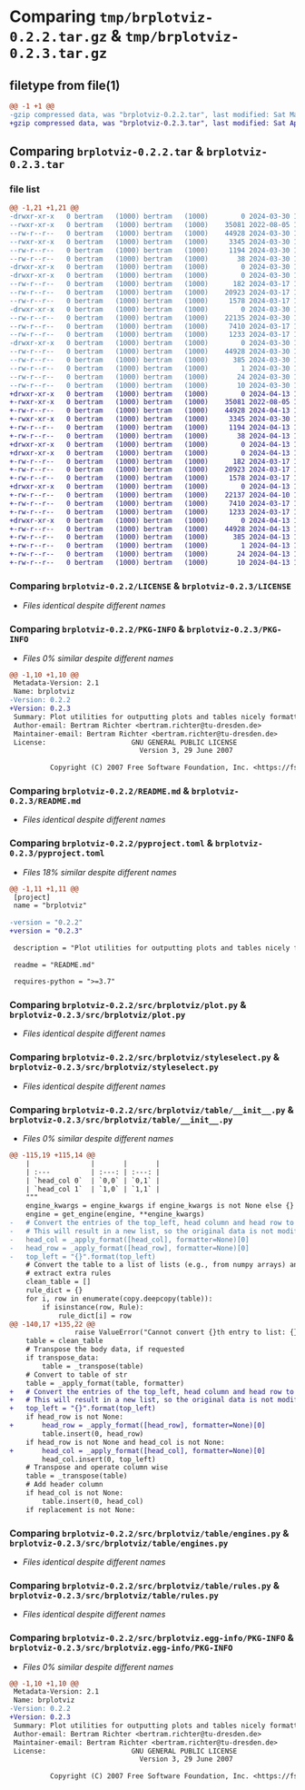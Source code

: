 # Comparing `tmp/brplotviz-0.2.2.tar.gz` & `tmp/brplotviz-0.2.3.tar.gz`

## filetype from file(1)

```diff
@@ -1 +1 @@
-gzip compressed data, was "brplotviz-0.2.2.tar", last modified: Sat Mar 30 13:44:51 2024, max compression
+gzip compressed data, was "brplotviz-0.2.3.tar", last modified: Sat Apr 13 11:40:54 2024, max compression
```

## Comparing `brplotviz-0.2.2.tar` & `brplotviz-0.2.3.tar`

### file list

```diff
@@ -1,21 +1,21 @@
-drwxr-xr-x   0 bertram   (1000) bertram   (1000)        0 2024-03-30 13:44:51.104656 brplotviz-0.2.2/
--rwxr-xr-x   0 bertram   (1000) bertram   (1000)    35081 2022-08-05 18:57:03.000000 brplotviz-0.2.2/LICENSE
--rw-r--r--   0 bertram   (1000) bertram   (1000)    44928 2024-03-30 13:44:51.104656 brplotviz-0.2.2/PKG-INFO
--rwxr-xr-x   0 bertram   (1000) bertram   (1000)     3345 2024-03-30 13:05:24.000000 brplotviz-0.2.2/README.md
--rw-r--r--   0 bertram   (1000) bertram   (1000)     1194 2024-03-30 13:26:54.000000 brplotviz-0.2.2/pyproject.toml
--rw-r--r--   0 bertram   (1000) bertram   (1000)       38 2024-03-30 13:44:51.104656 brplotviz-0.2.2/setup.cfg
-drwxr-xr-x   0 bertram   (1000) bertram   (1000)        0 2024-03-30 13:44:51.104656 brplotviz-0.2.2/src/
-drwxr-xr-x   0 bertram   (1000) bertram   (1000)        0 2024-03-30 13:44:51.104656 brplotviz-0.2.2/src/brplotviz/
--rw-r--r--   0 bertram   (1000) bertram   (1000)      182 2024-03-17 19:47:01.000000 brplotviz-0.2.2/src/brplotviz/__init__.py
--rw-r--r--   0 bertram   (1000) bertram   (1000)    20923 2024-03-17 19:47:01.000000 brplotviz-0.2.2/src/brplotviz/plot.py
--rw-r--r--   0 bertram   (1000) bertram   (1000)     1578 2024-03-17 19:47:01.000000 brplotviz-0.2.2/src/brplotviz/styleselect.py
-drwxr-xr-x   0 bertram   (1000) bertram   (1000)        0 2024-03-30 13:44:51.104656 brplotviz-0.2.2/src/brplotviz/table/
--rw-r--r--   0 bertram   (1000) bertram   (1000)    22135 2024-03-30 11:51:53.000000 brplotviz-0.2.2/src/brplotviz/table/__init__.py
--rw-r--r--   0 bertram   (1000) bertram   (1000)     7410 2024-03-17 19:47:01.000000 brplotviz-0.2.2/src/brplotviz/table/engines.py
--rw-r--r--   0 bertram   (1000) bertram   (1000)     1233 2024-03-17 19:47:01.000000 brplotviz-0.2.2/src/brplotviz/table/rules.py
-drwxr-xr-x   0 bertram   (1000) bertram   (1000)        0 2024-03-30 13:44:51.104656 brplotviz-0.2.2/src/brplotviz.egg-info/
--rw-r--r--   0 bertram   (1000) bertram   (1000)    44928 2024-03-30 13:44:51.000000 brplotviz-0.2.2/src/brplotviz.egg-info/PKG-INFO
--rw-r--r--   0 bertram   (1000) bertram   (1000)      385 2024-03-30 13:44:51.000000 brplotviz-0.2.2/src/brplotviz.egg-info/SOURCES.txt
--rw-r--r--   0 bertram   (1000) bertram   (1000)        1 2024-03-30 13:44:51.000000 brplotviz-0.2.2/src/brplotviz.egg-info/dependency_links.txt
--rw-r--r--   0 bertram   (1000) bertram   (1000)       24 2024-03-30 13:44:51.000000 brplotviz-0.2.2/src/brplotviz.egg-info/requires.txt
--rw-r--r--   0 bertram   (1000) bertram   (1000)       10 2024-03-30 13:44:51.000000 brplotviz-0.2.2/src/brplotviz.egg-info/top_level.txt
+drwxr-xr-x   0 bertram   (1000) bertram   (1000)        0 2024-04-13 11:40:54.279367 brplotviz-0.2.3/
+-rwxr-xr-x   0 bertram   (1000) bertram   (1000)    35081 2022-08-05 18:57:03.000000 brplotviz-0.2.3/LICENSE
+-rw-r--r--   0 bertram   (1000) bertram   (1000)    44928 2024-04-13 11:40:54.279367 brplotviz-0.2.3/PKG-INFO
+-rwxr-xr-x   0 bertram   (1000) bertram   (1000)     3345 2024-03-30 13:05:24.000000 brplotviz-0.2.3/README.md
+-rw-r--r--   0 bertram   (1000) bertram   (1000)     1194 2024-04-13 11:36:40.000000 brplotviz-0.2.3/pyproject.toml
+-rw-r--r--   0 bertram   (1000) bertram   (1000)       38 2024-04-13 11:40:54.279367 brplotviz-0.2.3/setup.cfg
+drwxr-xr-x   0 bertram   (1000) bertram   (1000)        0 2024-04-13 11:40:54.279367 brplotviz-0.2.3/src/
+drwxr-xr-x   0 bertram   (1000) bertram   (1000)        0 2024-04-13 11:40:54.279367 brplotviz-0.2.3/src/brplotviz/
+-rw-r--r--   0 bertram   (1000) bertram   (1000)      182 2024-03-17 19:47:01.000000 brplotviz-0.2.3/src/brplotviz/__init__.py
+-rw-r--r--   0 bertram   (1000) bertram   (1000)    20923 2024-03-17 19:47:01.000000 brplotviz-0.2.3/src/brplotviz/plot.py
+-rw-r--r--   0 bertram   (1000) bertram   (1000)     1578 2024-03-17 19:47:01.000000 brplotviz-0.2.3/src/brplotviz/styleselect.py
+drwxr-xr-x   0 bertram   (1000) bertram   (1000)        0 2024-04-13 11:40:54.279367 brplotviz-0.2.3/src/brplotviz/table/
+-rw-r--r--   0 bertram   (1000) bertram   (1000)    22137 2024-04-10 18:41:11.000000 brplotviz-0.2.3/src/brplotviz/table/__init__.py
+-rw-r--r--   0 bertram   (1000) bertram   (1000)     7410 2024-03-17 19:47:01.000000 brplotviz-0.2.3/src/brplotviz/table/engines.py
+-rw-r--r--   0 bertram   (1000) bertram   (1000)     1233 2024-03-17 19:47:01.000000 brplotviz-0.2.3/src/brplotviz/table/rules.py
+drwxr-xr-x   0 bertram   (1000) bertram   (1000)        0 2024-04-13 11:40:54.279367 brplotviz-0.2.3/src/brplotviz.egg-info/
+-rw-r--r--   0 bertram   (1000) bertram   (1000)    44928 2024-04-13 11:40:54.000000 brplotviz-0.2.3/src/brplotviz.egg-info/PKG-INFO
+-rw-r--r--   0 bertram   (1000) bertram   (1000)      385 2024-04-13 11:40:54.000000 brplotviz-0.2.3/src/brplotviz.egg-info/SOURCES.txt
+-rw-r--r--   0 bertram   (1000) bertram   (1000)        1 2024-04-13 11:40:54.000000 brplotviz-0.2.3/src/brplotviz.egg-info/dependency_links.txt
+-rw-r--r--   0 bertram   (1000) bertram   (1000)       24 2024-04-13 11:40:54.000000 brplotviz-0.2.3/src/brplotviz.egg-info/requires.txt
+-rw-r--r--   0 bertram   (1000) bertram   (1000)       10 2024-04-13 11:40:54.000000 brplotviz-0.2.3/src/brplotviz.egg-info/top_level.txt
```

### Comparing `brplotviz-0.2.2/LICENSE` & `brplotviz-0.2.3/LICENSE`

 * *Files identical despite different names*

### Comparing `brplotviz-0.2.2/PKG-INFO` & `brplotviz-0.2.3/PKG-INFO`

 * *Files 0% similar despite different names*

```diff
@@ -1,10 +1,10 @@
 Metadata-Version: 2.1
 Name: brplotviz
-Version: 0.2.2
+Version: 0.2.3
 Summary: Plot utilities for outputting plots and tables nicely formatted
 Author-email: Bertram Richter <bertram.richter@tu-dresden.de>
 Maintainer-email: Bertram Richter <bertram.richter@tu-dresden.de>
 License:                     GNU GENERAL PUBLIC LICENSE
                                Version 3, 29 June 2007
         
          Copyright (C) 2007 Free Software Foundation, Inc. <https://fsf.org/>
```

### Comparing `brplotviz-0.2.2/README.md` & `brplotviz-0.2.3/README.md`

 * *Files identical despite different names*

### Comparing `brplotviz-0.2.2/pyproject.toml` & `brplotviz-0.2.3/pyproject.toml`

 * *Files 18% similar despite different names*

```diff
@@ -1,11 +1,11 @@
 [project]
 name = "brplotviz"
 
-version = "0.2.2"
+version = "0.2.3"
 
 description = "Plot utilities for outputting plots and tables nicely formatted"
 
 readme = "README.md"
 
 requires-python = ">=3.7"
```

### Comparing `brplotviz-0.2.2/src/brplotviz/plot.py` & `brplotviz-0.2.3/src/brplotviz/plot.py`

 * *Files identical despite different names*

### Comparing `brplotviz-0.2.2/src/brplotviz/styleselect.py` & `brplotviz-0.2.3/src/brplotviz/styleselect.py`

 * *Files identical despite different names*

### Comparing `brplotviz-0.2.2/src/brplotviz/table/__init__.py` & `brplotviz-0.2.3/src/brplotviz/table/__init__.py`

 * *Files 0% similar despite different names*

```diff
@@ -115,19 +115,14 @@
 	|				|		|		|
 	| :---			| :---:	| :---:	|
 	| `head_col 0`	| `0,0`	| `0,1`	|
 	| `head_col 1`	| `1,0`	| `1,1`	|
 	"""
 	engine_kwargs = engine_kwargs if engine_kwargs is not None else {}
 	engine = get_engine(engine, **engine_kwargs)
-	# Convert the entries of the top_left, head column and head row to str.
-	# This will result in a new list, so the original data is not modified.
-	head_col = _apply_format([head_col], formatter=None)[0]
-	head_row = _apply_format([head_row], formatter=None)[0]
-	top_left = "{}".format(top_left)
 	# Convert the table to a list of lists (e.g., from numpy arrays) and
 	# extract extra rules
 	clean_table = []
 	rule_dict = {}
 	for i, row in enumerate(copy.deepcopy(table)):
 		if isinstance(row, Rule):
 			rule_dict[i] = row
@@ -140,17 +135,22 @@
 				raise ValueError("Cannot convert {}th entry to list: {}".format(i, row))
 	table = clean_table
 	# Transpose the body data, if requested
 	if transpose_data:
 		table = _transpose(table)
 	# Convert to table of str
 	table = _apply_format(table, formatter)
+	# Convert the entries of the top_left, head column and head row to str.
+	# This will result in a new list, so the original data is not modified.
+	top_left = "{}".format(top_left)
 	if head_row is not None:
+		head_row = _apply_format([head_row], formatter=None)[0]
 		table.insert(0, head_row)
 	if head_row is not None and head_col is not None:
+		head_col = _apply_format([head_col], formatter=None)[0]
 		head_col.insert(0, top_left)
 	# Transpose and operate column wise
 	table = _transpose(table)
 	# Add header column
 	if head_col is not None:
 		table.insert(0, head_col)
 	if replacement is not None:
```

### Comparing `brplotviz-0.2.2/src/brplotviz/table/engines.py` & `brplotviz-0.2.3/src/brplotviz/table/engines.py`

 * *Files identical despite different names*

### Comparing `brplotviz-0.2.2/src/brplotviz/table/rules.py` & `brplotviz-0.2.3/src/brplotviz/table/rules.py`

 * *Files identical despite different names*

### Comparing `brplotviz-0.2.2/src/brplotviz.egg-info/PKG-INFO` & `brplotviz-0.2.3/src/brplotviz.egg-info/PKG-INFO`

 * *Files 0% similar despite different names*

```diff
@@ -1,10 +1,10 @@
 Metadata-Version: 2.1
 Name: brplotviz
-Version: 0.2.2
+Version: 0.2.3
 Summary: Plot utilities for outputting plots and tables nicely formatted
 Author-email: Bertram Richter <bertram.richter@tu-dresden.de>
 Maintainer-email: Bertram Richter <bertram.richter@tu-dresden.de>
 License:                     GNU GENERAL PUBLIC LICENSE
                                Version 3, 29 June 2007
         
          Copyright (C) 2007 Free Software Foundation, Inc. <https://fsf.org/>
```

